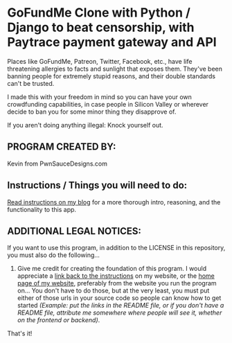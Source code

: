 # GoFundMe Clone with Python / Django to beat censorship, with Paytrace payment gateway and API

Places like GoFundMe, Patreon, Twitter, Facebook, etc., have life threatening allergies to facts and sunlight that exposes them. They've been banning people for extremely stupid reasons, and their double standards can't be trusted.

I made this with your freedom in mind so you can have your own crowdfunding capabilities, in case people in Silicon Valley or wherever decide to ban you for some minor thing they disapprove of.

If you aren't doing anything illegal: Knock yourself out.

## PROGRAM CREATED BY:

Kevin from PwnSauceDesigns.com

## Instructions / Things you will need to do:

[Read instructions on my blog](https://pwnsaucedesigns.com/blog/2019/3/20/beat-censorship-gofundme-crowdfunding-fundraiser-alternative-using-paytrace-api-payment-gateway-python-django/) for a more thorough intro, reasoning, and the functionality to this app.

## ADDITIONAL LEGAL NOTICES:

If you want to use this program, in addition to the LICENSE in this repository, you must also do the following...

1. Give me credit for creating the foundation of this program. I would appreciate a [link back to the instructions](https://pwnsaucedesigns.com/blog/2019/3/20/beat-censorship-gofundme-crowdfunding-fundraiser-alternative-using-paytrace-api-payment-gateway-python-django/) on my website, or the [home page of my website](https://www.pwnsaucedesigns.com/), preferably from the website you run the program on... You don't have to do those, but at the very least, you must put either of those urls in your source code so people can know how to get started *(Example: put the links in the README file, or if you don't have a README file, attribute me somewhere where people will see it, whether on the frontend or backend)*.

That's it!
